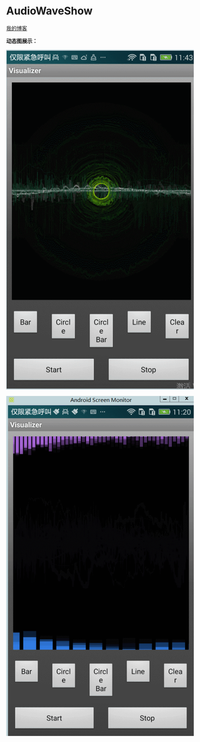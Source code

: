 # AudioWaveShow

[我的博客](http://blog.csdn.net/qq_25497621/article/details/78623175)


**动态图展示：**


![](https://github.com/T-chuangxin/AudioWaveShow/blob/master/pic_show/aaa.gif)  

![](https://github.com/T-chuangxin/AudioWaveShow/blob/master/pic_show/22.gif)  

